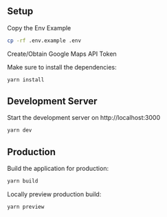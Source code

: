 ## Setup

Copy the Env Example
```bash
cp -rf .env.example .env 
```

Create/Obtain Google Maps API Token

Make sure to install the dependencies:

```bash
yarn install
```

## Development Server

Start the development server on http://localhost:3000

```bash
yarn dev
```

## Production

Build the application for production:

```bash
yarn build
```

Locally preview production build:

```bash
yarn preview
```
